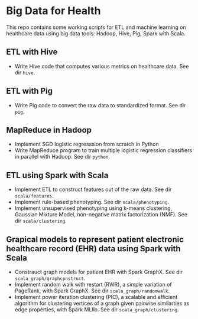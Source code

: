 # Big Data for Health 

This repo contains some working scripts for ETL and machine learning on healthcare data using big data tools: Hadoop, Hive, Pig, Spark with Scala.


## ETL with Hive
* Write Hive code that computes various metrics on healthcare data. See dir `hive`.

## ETL with Pig 
* Write Pig code to convert the raw data to standardized format. See dir `pig`.

## MapReduce in Hadoop 
* Implement SGD logistic regresssion from scratch in Python 
* Write MapReduce program to train multiple logistic regression classifiers in parallel with Hadoop. See dir `python`.

## ETL using Spark with Scala
* Implement ETL to construct features out of the raw data. See dir `scala/features`.
* Implement rule-based phenotyping. See dir `scala/phenotyping`.
* Implement unsupervised phenotyping using k-means clustering, Gaussian Mixture Model, non-negative matrix factorization (NMF). See dir `scala/clustering`.

## Grapical models to represent patient electronic healthcare record (EHR) data using Spark with Scala
* Constrauct graph models for patient EHR with Spark GraphX. See dir `scala_graph/graphcpnstruct`.
* Implement random walk with restart (RWR), a simple variation of PageRank, with Spark GraphX. See dir `scala_graph/randomwalk`.
* Implement power iteration clustering (PIC), a scalable and efficient algorithm for clustering vertices of a graph given pairwise similarties as edge properties, with Spark MLlib. See dir `scala_graph/clustering`.